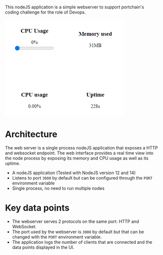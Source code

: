 
This nodeJS application is a simple webserver to support portchain's coding challenge for the role of Devops.

![User interface of the web application](./README_screengrab.gif "Recording of the web app UI")



Architecture
===

The web server is a single process nodeJS application that exposes a HTTP and websocket endpoint.
The web interface provides a real time view into the node process by exposing its memory and CPU 
usage as well as its uptime.

- A nodeJS application (Tested with NodeJS version 12 and 14)
- Listens to port `3000` by default but can be configured through the `PORT` environment variable
- Single process, no need to run multiple nodes


Key data points
===

- The webserver serves 2 protocols on the same port: HTTP and WebSocket.
- The port used by the webserver is `3000` by default but that can be changed with the `PORT` environment variable.
- The application logs the number of clients that are connected and the data points displayed in the UI.
